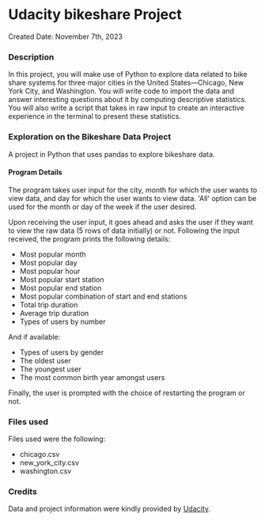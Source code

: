 # Udacity bikeshare Project
Created Date: November 7th, 2023

### Description
In this project, you will make use of Python to explore data related to bike share systems for three major cities in the United States—Chicago, New York City, and Washington. You will write code to import the data and answer interesting questions about it by computing descriptive statistics. You will also write a script that takes in raw input to create an interactive experience in the terminal to present these statistics.

### Exploration on the Bikeshare Data Project
A project in Python that uses pandas to explore bikeshare data.

#### Program Details
The program takes user input for the city, month for which the user wants to view data, and day for which the user wants to view data. 'All' option can be used for the month or day of the week if the user desired.

Upon receiving the user input, it goes ahead and asks the user if they want to view the raw data (5 rows of data initially) or not. Following the input received, the program prints the following details:

* Most popular month
* Most popular day
* Most popular hour
* Most popular start station
* Most popular end station
* Most popular combination of start and end stations
* Total trip duration
* Average trip duration
* Types of users by number

And if available:

* Types of users by gender
* The oldest user
* The youngest user
* The most common birth year amongst users

Finally, the user is prompted with the choice of restarting the program or not.

### Files used
Files used were the following:

* chicago.csv
* new_york_city.csv
* washington.csv

### Credits
Data and project information were kindly provided by [Udacity](https://www.udacity.com/).
